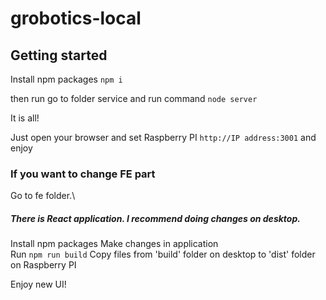 # grobotics-local



## Getting started

Install npm packages
```npm i ```

then run go to folder service and run command
```node server```

It is all!

Just open your browser and set Raspberry PI ``http://IP address:3001`` and enjoy

### If you want to change FE part

Go to fe folder.\
##### There is React application. I recommend doing changes on desktop.
Install npm packages
Make changes in application\
Run ```npm run build```
Copy files from 'build' folder on desktop to 'dist' folder on Raspberry PI

Enjoy new UI!
